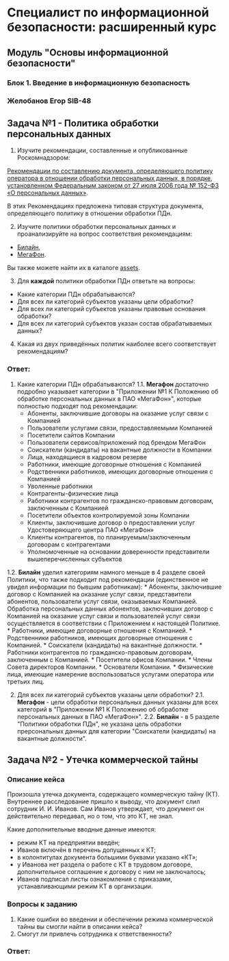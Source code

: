 # Специалист по информационной безопасности: расширенный курс
## Модуль "Основы информационной безопасности"
### Блок 1. Введение в информационную безопасность
### Желобанов Егор SIB-48

## Задача №1 - Политика обработки персональных данных

1. Изучите рекомендации, составленные и опубликованные Роскомнадзором:

 [Рекомендации по составлению документа, определяющего политику оператора в отношении обработки персональных данных, в порядке, установленном Федеральным законом от 27 июля 2006 года № 152-ФЗ «О персональных данных»](assets/Rekomendacii31072017.docx).

 В этих Рекомендациях предложена типовая структура документа, определяющего политику в отношении обработки ПДн. 

2. Изучите политики обработки персональных данных и проанализируйте на вопрос соответствия рекомендациям:

 * [Билайн](assets/beeline.pdf),
 * [МегаФон](assets/megafon.pdf).

  Вы также можете найти их в каталоге [assets](assets).


3. Для **каждой** политики обработки ПДн ответьте на вопросы:

 * Какие категории ПДн обрабатываются?
 * Для всех ли категорий субъектов указаны цели обработки?
 * Для всех ли категорий субъектов указаны правовые основания обработки?
 * Для всех ли категорий субъектов указан состав обрабатываемых данных?

4.  Какая из двух приведённых политик наиболее всего соответствует рекомендациям?

### Ответ:

1. Какие категории ПДн обрабатываются?
   1.1. **Мегафон** достаточно подробно указывает категории в "Приложении №1 К Положению об обработке персональных данных в ПАО «МегаФон»", которые полностью подходят под рекомендации:
    * Абоненты, заключившие договоры на оказание услуг связи с Компанией
    * Пользователи услугами связи, предоставляемыми Компанией
    *	Посетители сайтов Компании
    *	Пользователи сервисов/приложений под брендом МегаФон
    *	Соискатели (кандидаты) на вакантные должности в Компании
    *	Лица, находящиеся в кадровом резерве
    *	Работники, имеющие договорные отношения с Компанией
    *	Родственники работников, имеющих договорные отношения с Компанией
    *	Уволенные работники
    *	Контрагенты-физические лица
    *	Работники контрагентов по гражданско-правовым договорам, заключенным с Компанией
    *	Посетители объектов контролируемой зоны Компании
    *	Клиенты, заключившие договор о предоставлении услуг Удостоверяющего центра ПАО «МегаФон»
    *	Клиенты контрагентов, по планируемым/заключенным договорам с контрагентами
    *	Уполномоченные на основании доверенности представители вышеперечисленных субъектов
  
  1.2. **Билайн** уделил категориям намного меньше в 4 разделе своей Политики, что также подходит под рекомендации (единственное не увидел информации по бывшим работникам):
    *	Абоненты, заключившие договор с Компанией на оказание услуг связи, представители абонентов, пользователи услуг связи, оказываемых Компанией. Обработка персональных данных абонентов, заключивших договор с Компанией на оказание услуг связи и пользователей услуг связи осуществляется в соответствии с Приложением к настоящей Политике.
    *	Работники, имеющие договорные отношения с Компанией.
    *	Родственники работников, имеющих договорные отношения с Компанией.
    *	Соискатели (кандидаты) на вакантные должности.
    *	Работники контрагентов по гражданско-правовым договорам, заключенным с Компанией.
    *	Посетители офисов Компании.
    *	Члены Совета директоров Компании.
    *	Основатели Компании.
    *	Физические лица, имеющие намерение воспользоваться услугами оператора или третьих лиц.

2. Для всех ли категорий субъектов указаны цели обработки?
   2.1. **Мегафон** - цели обработки персональных данных указаны для всех категорий в "Приложении №1 К Положению об обработке персональных данных в ПАО «МегаФон»".
   2.2. **Билайн** - в 5 разделе "Политики обработки ПДн", не указана цель обработки прерсональных данных для категории "Соискатели (кандидаты) на вакантные должности".

 

## Задача №2 - Утечка коммерческой тайны

### Описание кейса

Произошла утечка документа, содержащего коммерческую тайну (КТ). Внутреннее расследование пришло к выводу, что документ слил сотрудник И. И. Иванов. Сам Иванов утверждает, что документ он действительно передавал, но о том, что это КТ, не знал.

Какие дополнительные вводные данные имеются: 
 
- режим КТ на предприятии введён;
- Иванов включён в перечень допущенных к КТ;
- в колонтитулах документа большими буквами указано «КТ»;
- у Иванова нет раздела о работе с КТ в трудовом договоре, дополнительное соглашение к договору с ним не заключалось;
- Иванов подписал листы ознакомления с приказами, устанавливающими режим КТ в организации.

### Вопросы к заданию

1. Какие ошибки во введении и обеспечении режима коммерческой тайны вы смогли найти в описании кейса?
2. Смогут ли привлечь сотрудника к ответственности?

### Ответ:
